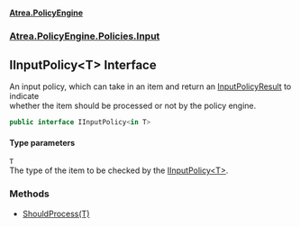 #### [Atrea.PolicyEngine](./index.md 'index')
### [Atrea.PolicyEngine.Policies.Input](./Atrea-PolicyEngine-Policies-Input.md 'Atrea.PolicyEngine.Policies.Input')
## IInputPolicy&lt;T&gt; Interface
An input policy, which can take in an item and return an [InputPolicyResult](./Atrea-PolicyEngine-Policies-Input-InputPolicyResult.md 'Atrea.PolicyEngine.Policies.Input.InputPolicyResult') to indicate  
whether the item should be processed or not by the policy engine.  
```csharp
public interface IInputPolicy<in T>
```
#### Type parameters
<a name='Atrea-PolicyEngine-Policies-Input-IInputPolicy-T--T'></a>
`T`  
The type of the item to be checked by the [IInputPolicy&lt;T&gt;](./Atrea-PolicyEngine-Policies-Input-IInputPolicy-T-.md 'Atrea.PolicyEngine.Policies.Input.IInputPolicy&lt;T&gt;').  
  
### Methods
- [ShouldProcess(T)](./Atrea-PolicyEngine-Policies-Input-IInputPolicy-T--ShouldProcess(T).md 'Atrea.PolicyEngine.Policies.Input.IInputPolicy&lt;T&gt;.ShouldProcess(T)')

